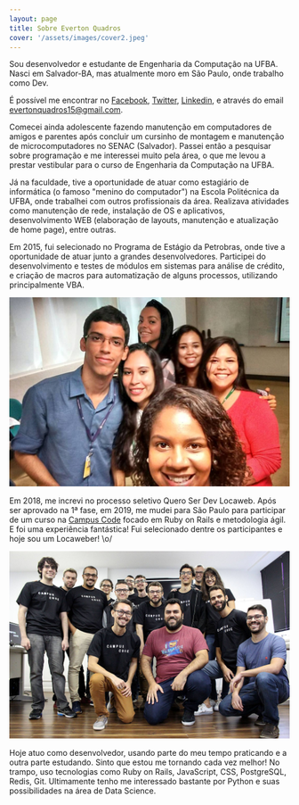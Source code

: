 ```yaml
---
layout: page
title: Sobre Everton Quadros
cover: '/assets/images/cover2.jpeg'
---
```


Sou desenvolvedor e estudante de Engenharia da Computação na UFBA. Nasci em Salvador-BA, mas atualmente moro em São Paulo, onde trabalho como Dev.

É possível me encontrar no [Facebook][facebook], [Twitter][twitter], [Linkedin][linkedin], e através do email [evertonquadros15@gmail.com][email].

Comecei ainda adolescente fazendo manutenção em computadores de amigos e parentes após concluir um cursinho de montagem e manutenção de microcomputadores no SENAC (Salvador). Passei então a pesquisar sobre programação e me interessei muito pela área, o que me levou a prestar vestibular para o curso de Engenharia da Computação na UFBA.

Já na faculdade, tive a oportunidade de atuar como estagiário de informática (o famoso "menino do computador") na Escola Politécnica da UFBA, onde trabalhei com outros profissionais da área. Realizava atividades como manutenção de rede, instalação de OS e aplicativos, desenvolvimento WEB (elaboração de layouts, manutenção e atualização de home page), entre outras.

Em 2015, fui selecionado no Programa de Estágio da Petrobras, onde tive a oportunidade de atuar junto a grandes desenvolvedores. Participei do desenvolvimento e testes de módulos em sistemas para análise de crédito, e criação de macros para automatização de alguns processos, utilizando principalmente VBA.

<img src="/assets/images/petrobras.jpeg" alt="Petrobras" title="Eu e algumas amigas da Petro em 2015." class="center"/>

Em 2018, me increvi no processo seletivo Quero Ser Dev Locaweb. Após ser aprovado na 1ª fase, em 2019, me mudei para São Paulo para participar de um curso na [Campus Code][campus] focado em Ruby on Rails e metodologia ágil. E foi uma experiência fantástica! Fui selecionado dentre os participantes e hoje sou um Locaweber! \o/

<img src="/assets/images/campuscode.jpg" alt="Campus Code" title="Último dia dos participantes do programa Quero Ser Dev Locaweb na Campus Code. " class="center"/>

Hoje atuo como desenvolvedor, usando parte do meu tempo praticando e a outra parte estudando. Sinto que estou me tornando cada vez melhor! No trampo, uso tecnologias como Ruby on Rails, JavaScript, CSS, PostgreSQL, Redis, Git. Ultimamente tenho me interessado bastante por Python e suas possibilidades na área de Data Science.

[facebook]:  https://www.facebook.com/quadros.ton
[twitter]:   https://twitter.com/ton_quadros
[linkedin]:  https://www.linkedin.com/in/everton-quadros/
[email]:     mailto:evertonquadros15@gmail.com
[campus]:    https://www.campuscode.com.br/